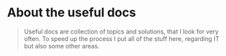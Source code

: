 # About the useful docs 

> Useful docs are collection of topics and solutions, that I look for very often. To speed up the process I put all of the stuff here, regarding IT but also some other areas. 

